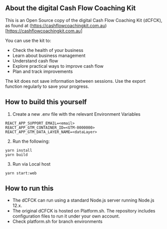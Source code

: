 ## About the digital Cash Flow Coaching Kit

This is an Open Source copy of the digital Cash Flow Coaching Kit (dCFCK), as found at (https://cashflowcoachingkit.com.au)[https://cashflowcoachingkit.com.au]

You can use the kit to:

- Check the health of your business
- Learn about business management
- Understand cash flow
- Explore practical ways to improve cash flow
- Plan and track improvements

The kit does not save information between sessions. Use the export function regularly to save your progress.

## How to build this yourself

1. Create a new .env file with the relevant Environment Variables

```
REACT_APP_SUPPORT_EMAIL=<email>
REACT_APP_GTM_CONTAINER_ID=<GTM-0000000>
REACT_APP_GTM_DATA_LAYER_NAME=<dataLayer>
```

2. Run the following:

```
yarn install
yarn build
```

3. Run via Local host 
```
yarn start:web
```
## How to run this

- The dCFCK can run using a standard Node.js server running Node.js 12.x.
- The original dCFCK is hosted on Platform.sh. The repository includes configuration files to run it under your own account.
- Check platform.sh for branch environments 


